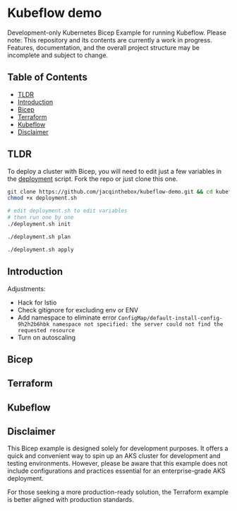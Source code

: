 # Kubeflow demo

Development-only Kubernetes Bicep Example for running Kubeflow.
Please note: This repository and its contents are currently a work in progress. Features, documentation, and the overall project structure may be incomplete and subject to change. 


## Table of Contents
- [TLDR](#tldr)
- [Introduction](#introduction)
- [Bicep](#bicep)
- [Terraform](#terraform)
- [Kubeflow](#kubeflow)
- [Disclaimer](#disclaimer)

## TLDR

To deploy a cluster with Bicep, you will need to edit just a few variables in the [deployment](platform/bicep/script/deployment.sh)
 script. Fork the repo or just clone this one.

```sh
git clone https://github.com/jacqinthebox/kubeflow-demo.git && cd kubeflow-demo/platform/bicep/script
chmod +x deployment.sh

# edit deployment.sh to edit variables
# then run one by one
./deployment.sh init

./deployment.sh plan

./deployment.sh apply
```

## Introduction

Adjustments:

* Hack for Istio
* Check gitignore for excluding env or ENV
* Add namespace to eliminate error `ConfigMap/default-install-config-9h2h2b6hbk namespace not specified: the server could not find the requested resource`
* Turn on autoscaling

## Bicep

## Terraform

## Kubeflow

## Disclaimer
This Bicep example is designed solely for development purposes. It offers a quick and convenient way to spin up an AKS cluster for development and testing environments. However, please be aware that this example does not include configurations and practices essential for an enterprise-grade AKS deployment.

For those seeking a more production-ready solution, the Terraform example is better aligned with production standards. 
